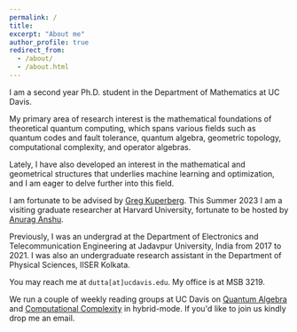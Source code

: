 ```yaml
---
permalink: /
title:
excerpt: "About me"
author_profile: true
redirect_from: 
  - /about/
  - /about.html
---
```


I am a second year Ph.D. student in the Department of Mathematics at UC Davis.

My primary area of research interest is the mathematical foundations of theoretical quantum computing, which spans various fields such as quantum codes and fault tolerance, quantum algebra, geometric topology, computational complexity, and operator algebras.

Lately, I have also developed an interest in the mathematical and geometrical structures that underlies machine learning and optimization, and I am eager to delve further into this field.

I am fortunate to be advised by <a href="https://www.math.ucdavis.edu/~greg" target="_blank">Greg Kuperberg</a>. This Summer 2023 I am a visiting graduate researcher at Harvard University, fortunate to be hosted by <a href="https://anuraganshu.seas.harvard.edu/" target="_blank">Anurag Anshu</a>.

Previously, I was an undergrad at the Department of Electronics and Telecommunication Engineering at Jadavpur University, India from 2017 to 2021. I was also an undergraduate research assistant in the Department of Physical Sciences, IISER Kolkata.

You may reach me at `dutta[at]ucdavis.edu`. My office is at MSB 3219. 

We run a couple of weekly reading groups at UC Davis on <a href="https://sites.google.com/ucdavis.edu/quantumalgebragroup" target="_blank">Quantum Algebra</a> and <a href="https://sites.google.com/ucdavis.edu/computationalcomplexitygroup" target="_blank">Computational Complexity</a> in hybrid-mode. If you'd like to join us kindly drop me an email.
